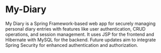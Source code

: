 # My-Diary
My Diary is a Spring Framework-based web app for securely managing personal diary entries with features like user authentication, CRUD operations, and session management. It uses JSP for the frontend and Hibernate with MySQL for the backend. Future updates aim to integrate Spring Security for enhanced authentication and authorization.
